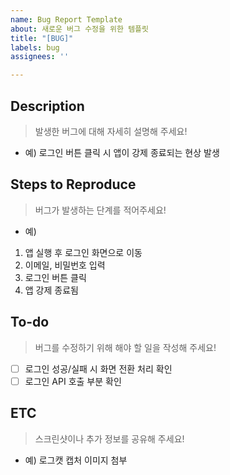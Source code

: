 ```yaml
---
name: Bug Report Template
about: 새로운 버그 수정을 위한 템플릿
title: "[BUG]"
labels: bug
assignees: ''

---
```


## Description
> 발생한 버그에 대해 자세히 설명해 주세요!
- 예) 로그인 버튼 클릭 시 앱이 강제 종료되는 현상 발생

## Steps to Reproduce
> 버그가 발생하는 단계를 적어주세요!
- 예)
1. 앱 실행 후 로그인 화면으로 이동
2. 이메일, 비밀번호 입력
3. 로그인 버튼 클릭
4. 앱 강제 종료됨

## To-do
> 버그를 수정하기 위해 해야 할 일을 작성해 주세요!
- [ ] 로그인 성공/실패 시 화면 전환 처리 확인
- [ ] 로그인 API 호출 부분 확인

## ETC
> 스크린샷이나 추가 정보를 공유해 주세요!
- 예) 로그캣 캡처 이미지 첨부